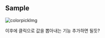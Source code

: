 ## Sample

![colorpickImg](https://user-images.githubusercontent.com/71962505/166216922-abb444d2-1a1a-4d03-84bd-79891697a016.gif)

이후에 클릭으로 값을 뽑아내는 기능 추가하면 될듯?